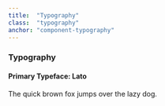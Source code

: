 ```yaml
---
title:  "Typography"
class: 	"typography"
anchor: "component-typography"
---
```

<h3><a name="component-colors"></a>Typography</h3>

<h4>Primary Typeface: Lato</h4>

<p>The quick brown fox jumps over the lazy dog.</p>